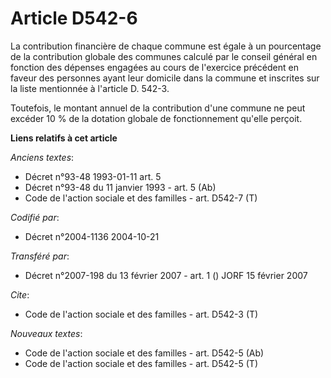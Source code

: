 # Article D542-6

La contribution financière de chaque commune est égale à un pourcentage de la contribution globale des communes calculé par
le conseil général en fonction des dépenses engagées au cours de l'exercice précédent en faveur des personnes ayant leur
domicile dans la commune et inscrites sur la liste mentionnée à l'article D. 542-3.

Toutefois, le montant annuel de la contribution d'une commune ne peut excéder 10 % de la dotation globale de fonctionnement
qu'elle perçoit.

**Liens relatifs à cet article**

_Anciens textes_:

  - Décret n°93-48 1993-01-11 art. 5
  - Décret n°93-48 du 11 janvier 1993 - art. 5 (Ab)
  - Code de l'action sociale et des familles - art. D542-7 (T)

_Codifié par_:

  - Décret n°2004-1136 2004-10-21

_Transféré par_:

  - Décret n°2007-198 du 13 février 2007 - art. 1 () JORF 15 février 2007

_Cite_:

  - Code de l'action sociale et des familles - art. D542-3 (T)

_Nouveaux textes_:

  - Code de l'action sociale et des familles - art. D542-5 (Ab)
  - Code de l'action sociale et des familles - art. D542-5 (T)
